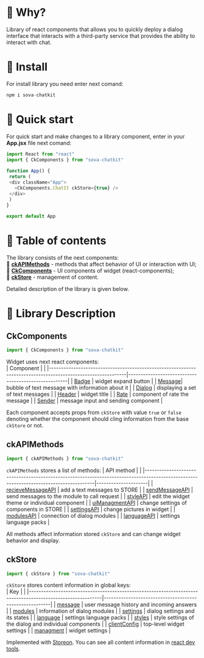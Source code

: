 # :rainbow: Why?
Library of react components that allows you to quickly deploy a dialog interface that interacts with a third-party service that provides the ability to interact with chat.

# :space_invader: Install
For install library you need enter next comand:
```javascript
npm i sova-chatkit
```

# :rocket: Quick start
For quick start and make changes to a library component, enter in your **App.jsx** file next comand: 
```javascript
import React from "react"
import { CkComponents } from "sova-chatkit"
 
function App() {
 return (
 <div className="App">
   <CkComponents.ChatIt ckStore={true} />
 </div>
 )
}
 
export default App
```

# :crown: Table of contents
The library consists of the next components:  
:wrench:   **[ckAPIMethods](#1)** - methods that affect behavior of UI or interaction with UI;  
:unicorn:   **[CkComponents](#2)** - UI components of widget (react-components);  
:blue_book:   **[ckStore](#3)** - management of content.  

Detailed description of the library is given below.
 
 
 
# :memo: Library Description

## CkComponents <a name="2"></a>
```javascript
import { CkComponents } from "sova-chatkit"
```  

Widget uses next react components:  
| Component                                                                                                   |                                                     | 
|-------------------------------------------------------------------------------------------------------------|-----------------------------------------------------| 
| [Badge](https://github.com/sovaai/chatKit-lib/blob/master/docs/components/badge.md "Read about badge")      | widget expand button                                |
| [Message](https://github.com/sovaai/chatKit-lib/blob/master/docs/components/message.md "Read about message")| bubble of text message with information about it    | 
| [Dialog](https://github.com/sovaai/chatKit-lib/blob/master/docs/components/dialog.md "Read about dialog")   | displaying a set of text messages                   |
| [Header](https://github.com/sovaai/chatKit-lib/blob/master/docs/components/header.md "Read about header")   | widget title                                        | 
| [Rate](https://github.com/sovaai/chatKit-lib/blob/master/docs/components/rate.md "Read about rate")         | component of rate the message                       | 
| [Sender](https://github.com/sovaai/chatKit-lib/blob/master/docs/components/sender.md "Read about sender")   | message input and sending component                 | 

Each component accepts props from `ckStore` with value `true` or `false` denoting whether the component should cling information from the base `ckStore` or not.



## ckAPIMethods <a name="1"></a>
```javascript
import { ckAPIMethods } from "sova-chatkit"
```
`ckAPIMethods` stores a list of methods:
| API method                                                                                                                            |                     | 
|---------------------------------------------------------------------------------------------------------------------------------------|---------------------| 
| [recieveMessageAPI](https://github.com/sovaai/chatKit-lib/blob/master/docs/apimethods/recieveMessageAPI.md "Read about this method")  | add a text messages to STORE  |
| [sendMessageAPI](https://github.com/sovaai/chatKit-lib/blob/master/docs/apimethods/sendMessageAPI.md "Read about this method")        | send messages to the module to call request     | 
| [styleAPI](https://github.com/sovaai/chatKit-lib/blob/master/docs/apimethods/styleAPI.md "Read about this method")                    | edit the widget theme or individual component     | 
| [uiManagmentAPI](https://github.com/sovaai/chatKit-lib/blob/master/docs/apimethods/uiManagmentAPI.md "Read about this method")        | change settings of components in STORE     |
| [settingsAPI](https://github.com/sovaai/chatKit-lib/blob/master/docs/apimethods/settingsAPI.md "Read about this method")              | change pictures in widget     | 
| [modulesAPI](https://github.com/sovaai/chatKit-lib/blob/master/docs/apimethods/modulesAPI.md "Read about this method")                | connection of dialog modules   |
| [languageAPI](https://github.com/sovaai/chatKit-lib/blob/master/docs/apimethods/languageAPI%20.md "Read about this method")           | settings language packs    |

All methods affect information stored `ckStore` and can change widget behavior and display.

 

## ckStore<a name="3"></a>
```javascript
import { ckStore } from "sova-chatkit"
```

`ckStore` stores content information in global keys:  
| Key                                                                                                        |                                                        | 
|------------------------------------------------------------------------------------------------------------|--------------------------------------------------------| 
| [message](https://github.com/sovaai/chatKit-lib/blob/master/docs/ckStore/message.md "Read more")           | user message history and incoming answers              |
| [modules](https://github.com/sovaai/chatKit-lib/blob/master/docs/ckStore/modules.md "Read more")           | information of dialog modules                          | 
| [settings](https://github.com/sovaai/chatKit-lib/blob/master/docs/ckStore/settings.md "Read more")         | dialog settings and its states                         |
| [language](https://github.com/sovaai/chatKit-lib/blob/master/docs/ckStore/language.md "Read more")         | settings language packs                                | 
| [styles](https://github.com/sovaai/chatKit-lib/blob/master/docs/ckStore/styles.md "Read more")             | style settings of the dialog and individual components | 
| [clientConfig](https://github.com/sovaai/chatKit-lib/blob/master/docs/ckStore/clientConfig.md "Read more") | top-level widget settings                              | 
| [managment](https://github.com/sovaai/chatKit-lib/blob/master/docs/ckStore/managment.md "Read more")       | widget settings                                        | 

Implemented with [Storeon](https://github.com/storeon/storeon). You can see all content information in [react dev tools](https://chrome.google.com/webstore/detail/react-developer-tools/fmkadmapgofadopljbjfkapdkoienihi).
